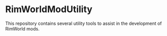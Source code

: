 # RimWorldModUtility
This repository contains several utility tools to assist in the development of RimWorld mods.
